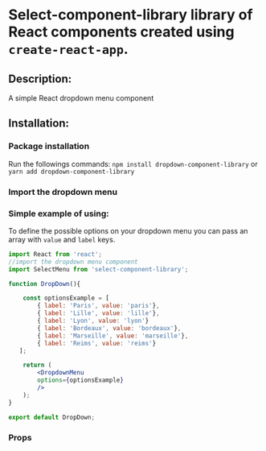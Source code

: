 # Select-component-library library of React components created using `create-react-app`.

## Description:

A simple React dropdown menu component

## Installation:

### Package installation

Run the followings commands:
`npm install dropdown-component-library`
or
`yarn add dropdown-component-library`

### Import the dropdown menu

### Simple example of using:

To define the possible options on your dropdown menu you can pass an array with `value` and `label` keys.

```jsx
import React from 'react';
//import the dropdown menu component
import SelectMenu from 'select-component-library';

function DropDown(){

    const optionsExample = [
        { label: 'Paris', value: 'paris'},
        { label: 'Lille', value: 'lille'},
        { label: 'Lyon', value: 'lyon'}
        { label: 'Bordeaux', value: 'bordeaux'},
        { label: 'Marseille', value: 'marseille'},
        { label: 'Reims', value: 'reims'}
   ];

    return (
        <DropdownMenu
        options={optionsExample}
        />
    );
}

export default DropDown;
```

### Props
